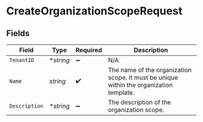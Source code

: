 # CreateOrganizationScopeRequest


## Fields

| Field                                                                                   | Type                                                                                    | Required                                                                                | Description                                                                             |
| --------------------------------------------------------------------------------------- | --------------------------------------------------------------------------------------- | --------------------------------------------------------------------------------------- | --------------------------------------------------------------------------------------- |
| `TenantID`                                                                              | **string*                                                                               | :heavy_minus_sign:                                                                      | N/A                                                                                     |
| `Name`                                                                                  | *string*                                                                                | :heavy_check_mark:                                                                      | The name of the organization scope. It must be unique within the organization template. |
| `Description`                                                                           | **string*                                                                               | :heavy_minus_sign:                                                                      | The description of the organization scope.                                              |